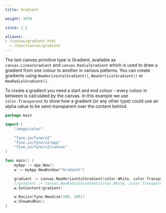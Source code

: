 ```yaml
---
title: Gradient

weight: 3070

since: 1.1

aliases:
- /canvas/gradient.html
  - /tour/canvas/gradient
---
```


The last canvas primitive type is Gradient, available as
`canvas.LinearGradient` and `canvas.RadialGradient` which is used
to draw a gradient from one colour to another in various patterns.
You can create gradients using `NewHorizontalGradient()`,
`NewVerticalGradient()` or `NewRadialGradient()`.

To create a gradient you need a start and end colour - every colour
in between is calculated by the canvas. In this example we use 
`color.Transparent` to show how a gradient (or any other type) could
use an alpha value to be semi-transparent over the content behind.

```go
package main

import (
	"image/color"

	"fyne.io/fyne/v2"
	"fyne.io/fyne/v2/app"
	"fyne.io/fyne/v2/canvas"
)

func main() {
	myApp := app.New()
	w := myApp.NewWindow("Gradient")

	gradient := canvas.NewHorizontalGradient(color.White, color.Transparent)
	//gradient := canvas.NewRadialGradient(color.White, color.Transparent)
	w.SetContent(gradient)

	w.Resize(fyne.NewSize(100, 100))
	w.ShowAndRun()
}
```
